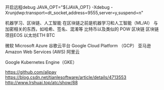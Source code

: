 开启远程debug
JAVA_OPT="${JAVA_OPT} -Xdebug -Xrunjdwp:transport=dt_socket,address=9555,server=y,suspend=n"



机器学习、区块链、人工智能
在区块链之前是机器学习和人工智能（ML/AI）
与加密相关的东西，如哈希、签名、混淆等
比特币以及类似的 POW 区块链
区块链项目EOS
以太坊ETH
BTC


微软 Microsoft Azure 
谷歌云平台 Google Cloud Platform （GCP）
亚马逊Amazon Web Services (AWS)
阿里云


Google Kubernetes Engine（GKE）

https://github.com/alipay
https://blog.csdn.net/tianlesoftware/article/details/4713553
http://www.lrshuai.top/atc/show/88



